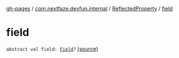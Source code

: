 [gh-pages](../../index.md) / [com.nextfaze.devfun.internal](../index.md) / [ReflectedProperty](index.md) / [field](./field.md)

# field

`abstract val field: `[`Field`](https://developer.android.com/reference/java/lang/reflect/Field.html)`?` [(source)](https://github.com/NextFaze/dev-fun/tree/master/devfun/src/main/java/com/nextfaze/devfun/internal/Reflected.kt#L63)